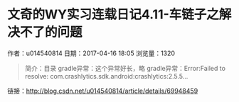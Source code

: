 # 文奇的WY实习连载日记4.11-车链子之解决不了的问题
作者：u014540814
日期：2017-04-16 18:05
浏览量：1320
> 简介：目录
gradle异常：这个异常好长，略
gradle异常：Error:Failed to resolve: com.crashlytics.sdk.android:crashlytics:2.5.5...

 链接：http://blog.csdn.net/u014540814/article/details/69948459

